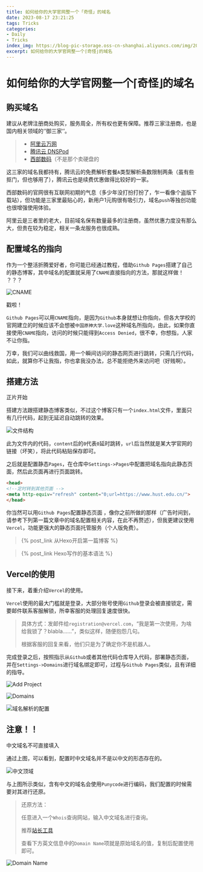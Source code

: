 ```yaml
---
title: 如何给你的大学官网整一个「奇怪」的域名
date: 2023-08-17 23:21:25
tags: Tricks
categories:
- Daily
- Tricks
index_img: https://blog-pic-storage.oss-cn-shanghai.aliyuncs.com/img/202308172325448.png
excerpt: 如何给你的大学官网整一个⌈奇怪⌋的域名
---
```


# 如何给你的大学官网整一个⌈奇怪⌋的域名

## 购买域名

建议从老牌注册商处购买，服务周全，所有权也更有保障。推荐三家注册商，也是国内相关领域的‘’御三家‘’。

> - [阿里云万网](https://wanwang.aliyun.com/domain)
> - [腾讯云 DNSPod](https://buy.cloud.tencent.com/domain?intl=0)
> - [西部数码](https://www.west.cn/)（不是那个卖硬盘的

这三家的域名我都持有，腾讯云的免费解析套餐`A`类型解析条数限制两条（虽有些抠门，但也够用了），腾讯云也是续费优惠做得比较好的一家。

西部数码的官网很有互联网初期的气息（多少年没打扮打扮了，乍一看像个盗版下载站），但功能是三家里最贴心的，新用户1元购很有吸引力，域名`push`等独创功能也很增强使用体验。

阿里云是三者里的老大，目前域名保有数量最多的注册商，虽然优惠力度没有那么大，但贵在较为稳定，相关一条龙服务也很成熟。

## 配置域名的指向

作为一个整活折腾爱好者，你可能已经通过教程，借助`Github Pages`搭建了自己的静态博客，其中域名的配置就采用了`CNAME`直接指向的方法，那就这样做！ ？？？

![CNAME](https://blog-pic-storage.oss-cn-shanghai.aliyuncs.com/img/202308262035105.png)

戳啦！

`Github Pages`可以用`CNAME`指向，是因为`Github`本身就想让你指向，但各大学校的官网建立的时候应该不会想被`中国原神大学.love`这种域名所指向，由此，如果你直接使用`CNAME`指向，访问的时候只能得到`Access Denied`，很不幸，你想指，人家不让你指。

万幸，我们可以曲线救国，用一个瞬间访问的静态网页进行跳转，只需几行代码，如此，就算你不让我指，你也拿我没办法，总不能拒绝外来访问吧（好贱啊）。

## 搭建方法

<p class='note note-success'>正片开始</p>

搭建方法跟搭建静态博客类似，不过这个博客只有一个`index.html`文件，里面只有几行代码，起到无延迟自动跳转的效果。

![文件结构](https://blog-pic-storage.oss-cn-shanghai.aliyuncs.com/img/202308262050263.png)

此为文件内的代码，`content`后的`0`代表`0`延时跳转，`url`后当然就是某大学官网的链接（坏笑），将此代码粘贴保存即可。

之后就是配置静态`Pages`，在仓库中`Settings->Pages`中配置把域名指向此静态页面，然后此页面再进行页面跳转。

```html
<head>
<!--定时转到其他页面 -->
<meta http-equiv="refresh" content="0;url=https://www.hust.edu.cn/"> 
</head>
```

你当然可以用`Github Pages`配置静态页面 ，像你之前所做的那样（广告时间到，请参考下列第一篇文章中的域名配置相关内容，在此不再赘述），但我更建议使用`Vercel`，功能更强大的静态页面托管服务（个人版免费）。

> {% post_link 从Hexo开启第一篇博客 %}

> {% post_link Hexo写作的基本语法 %}

## Vercel的使用

接下来，着重介绍`Vercel`的使用。

`Vercel`使用的最大门槛就是登录，大部分账号使用`Github`登录会被直接锁定，需要邮件联系客服解锁，所幸客服的处理回复速度很快。

> 具体方式：发邮件给`registration@vercel.com`，“我是第一次使用，为啥给我锁了？blabla......”，类似这样，随便抱怨几句。
>
> 根据客服的回复来看，他们只是为了确定你不是机器人。

完成登录之后，按照指示从`Github`或者其他代码仓库导入代码，部署静态页面，并在`Settings->Domains`进行域名绑定即可，过程与`Github Pages`类似，且有详细的指导。

![Add Project](https://blog-pic-storage.oss-cn-shanghai.aliyuncs.com/img/202308281545907.png)

![Domains](https://blog-pic-storage.oss-cn-shanghai.aliyuncs.com/img/202308281540208.png)

![域名解析的配置](https://blog-pic-storage.oss-cn-shanghai.aliyuncs.com/img/202308281548122.png)

## 注意！！

<p class='note note-primary'>中文域名不可直接填入</p>

通过上图，可以看到，配置时中文域名并不是以中文的形态存在的。

![中文顶域](https://blog-pic-storage.oss-cn-shanghai.aliyuncs.com/img/202308281551741.png)

与上图所示类似，含有中文的域名会使用`Punycode`进行编码，我们配置的时候需要对其进行还原。

> 还原方法：
>
> 任意进入一个`Whois`查询网站，输入中文域名进行查询。
>
> 推荐[站长工具](https://whois.chinaz.com/)
>
> 查看下方英文信息中的`Domain Name`项就是原始域名的值，复制后配置使用即可。

![Domain Name](https://blog-pic-storage.oss-cn-shanghai.aliyuncs.com/img/202308281557617.png)
